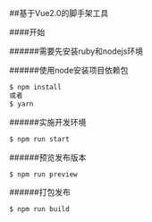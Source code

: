 ##基于Vue2.0的脚手架工具

####开始

######需要先安装ruby和nodejs环境

######使用node安装项目依赖包
``` bash
$ npm install
或者
$ yarn
```

######实施开发环境
``` bash
$ npm run start
```

######预览发布版本
``` bash
$ npm run preview
```

######打包发布
``` bash
$ npm run build
```


